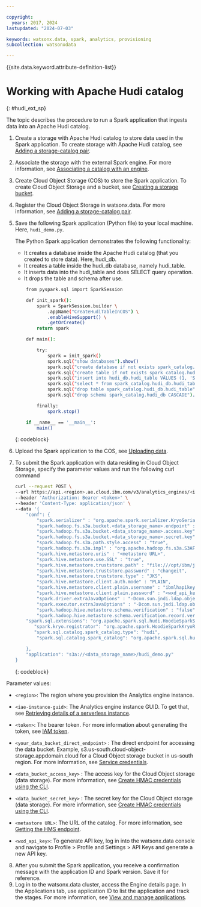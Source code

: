 ```yaml
---

copyright:
  years: 2017, 2024
lastupdated: "2024-07-03"

keywords: watsonx.data, spark, analytics, provisioning
subcollection: watsonxdata

---
```


{{site.data.keyword.attribute-definition-list}}

# Working with Apache Hudi catalog
{: #hudi_ext_sp}

The topic describes the procedure to run a Spark application that ingests data into an Apache Hudi catalog.

1. Create a storage with Apache Hudi catalog to store data used in the Spark application. To create storage with Apache Hudi catalog, see [Adding a storage-catalog pair](watsonxdata?topic=watsonxdata-reg_bucket).
2. Associate the storage with the external Spark engine. For more information, see [Associating a catalog with an engine](watsonxdata?topic=watsonxdata-asso-cat-eng).
3. Create Cloud Object Storage (COS) to store the Spark application. To create Cloud Object Storage and a bucket, see [Creating a storage bucket](https://cloud.ibm.com/docs/cloud-object-storage?topic=cloud-object-storage-secure-content-store#create-cos-bucket).
4. Register the Cloud Object Storage in watsonx.data. For more information, see [Adding a storage-catalog pair](watsonxdata?topic=watsonxdata-reg_bucket).
5. Save the following Spark application (Python file) to your local machine. Here, `hudi_demo.py`.

    The Python Spark application demonstrates the following functionality:
    * It creates a database inside the Apache Hudi catalog (that you created to store data). Here, hudi_db.
    * It creates a table inside the hudi_db database, namely hudi_table.
    * It inserts data into the hudi_table and does SELECT query operation.
    * It drops the table and schema after use.

    ```bash
        from pyspark.sql import SparkSession

        def init_spark():
            spark = SparkSession.builder \
                .appName("CreateHudiTableInCOS") \
                .enableHiveSupport() \
                .getOrCreate()
            return spark

        def main():

            try:
                spark = init_spark()
                spark.sql("show databases").show()
                spark.sql("create database if not exists spark_catalog.hudi_db LOCATION 's3a://hudi-connector-test/'").show()
                spark.sql("create table if not exists spark_catalog.hudi_db.hudi_table (id bigint, name string, location string) USING HUDI OPTIONS ('primaryKey' 'id', hoodie.write.markers.type= 'direct', hoodie.embed.timeline.server= 'false')").show()
                spark.sql("insert into hudi_db.hudi_table VALUES (1, 'Sam','Kochi'), (2, 'Tom','Bangalore'), (3, 'Bob','Chennai'), (4, 'Alex','Bangalore')").show()
                spark.sql("select * from spark_catalog.hudi_db.hudi_table").show()
                spark.sql("drop table spark_catalog.hudi_db.hudi_table").show()
                spark.sql("drop schema spark_catalog.hudi_db CASCADE").show()

            finally:
                spark.stop()

        if __name__ == '__main__':
            main()
    ```
    {: codeblock}

6. Upload the Spark application to the COS, see [Uploading data](https://cloud.ibm.com/docs/cloud-object-storage?topic=cloud-object-storage-secure-content-store#upload-data).
7. To submit the Spark application with data residing in Cloud Object Storage, specify the parameter values and run the following curl command


    ```bash
    curl --request POST \
    --url https://api.<region>.ae.cloud.ibm.com/v3/analytics_engines/<iae-instance-guid>/spark_applications \
    --header 'Authorization: Bearer <token>' \
    --header 'Content-Type: application/json' \
    --data '{
		"conf": {
            "spark.serializer" : "org.apache.spark.serializer.KryoSerializer",
            "spark.hadoop.fs.s3a.bucket.<data_storage_name>.endpoint" : "<your_data_bucket_direct_endpoint>",
            "spark.hadoop.fs.s3a.bucket.<data_storage_name>.access.key" : "<data_bucket_access_key>",
            "spark.hadoop.fs.s3a.bucket.<data_storage_name>.secret.key" : "<data_bucket_secret_key>",
            "spark.hadoop.fs.s3a.path.style.access" : "true",
            "spark.hadoop.fs.s3a.impl" : "org.apache.hadoop.fs.s3a.S3AFileSystem",
            "spark.hive.metastore.uris" : "<metastore URL>",
            "spark.hive.metastore.use.SSL" : "true",
            "spark.hive.metastore.truststore.path" : "file:///opt/ibm/jdk/lib/security/cacerts",
            "spark.hive.metastore.truststore.password" : "changeit",
            "spark.hive.metastore.truststore.type" : "JKS",
            "spark.hive.metastore.client.auth.mode" : "PLAIN",
            "spark.hive.metastore.client.plain.username" : "ibmlhapikey",
            "spark.hive.metastore.client.plain.password" : "<wxd_api_key>",
            "spark.driver.extraJavaOptions" : "-Dcom.sun.jndi.ldap.object.disableEndpointIdentification=true -Djdk.tls.trustNameService=true",
            "spark.executor.extraJavaOptions" : "-Dcom.sun.jndi.ldap.object.disableEndpointIdentification=true -Djdk.tls.trustNameService=true",
            "spark.hadoop.hive.metastore.schema.verification" : "false",
            "spark.hadoop.hive.metastore.schema.verification.record.version" : "false",
        "spark.sql.extensions": "org.apache.spark.sql.hudi.HoodieSparkSessionExtension",
           "spark.kryo.registrator": "org.apache.spark.HoodieSparkKryoRegistrar",
           "spark.sql.catalog.spark_catalog.type": "hudi",
            "spark.sql.catalog.spark_catalog": "org.apache.spark.sql.hudi.catalog.HoodieCatalog"

		},
		"application": "s3a://<data_storage_name>/hudi_demo.py"
	}
    ```
    {: codeblock}

Parameter values:
* `<region>`: The region where you provision the Analytics engine instance.
* `<iae-instance-guid>`: The Analytics engine instance GUID. To get that, see [Retrieving details of a serverless instance](https://test.cloud.ibm.com/docs/AnalyticsEngine?topic=AnalyticsEngine-retrieve-instance-details#retrieve-guid-cli).
* `<token>`: The bearer token. For more information about generating the token, see [IAM token](https://test.cloud.ibm.com/docs/watsonxdata?topic=watsonxdata-con-presto-serv#get-ibmiam-token).
* `<your_data_bucket_direct_endpoint>` : The direct endpoint for accessing the data bucket. Example, s3.us-south.cloud-object-storage.appdomain.cloud for a Cloud Object storage bucket in us-south region. For more information, see [Service credentials](https://cloud.ibm.com/docs/cloud-object-storage?topic=cloud-object-storage-service-credentials).
* `<data_bucket_access_key>` : The access key for the Cloud Object storage (data storage). For more information, see [Create HMAC credentials using the CLI](https://cloud.ibm.com/docs/cloud-object-storage?topic=cloud-object-storage-uhc-hmac-credentials-main#uhc-create-hmac-credentials-cli).
* `<data_bucket_secret_key>` : The secret key for the Cloud Object storage (data storage). For more information, see [Create HMAC credentials using the CLI](https://cloud.ibm.com/docs/cloud-object-storage?topic=cloud-object-storage-uhc-hmac-credentials-main#uhc-create-hmac-credentials-cli).

* `<metastore URL>`: The URL of the catalog.  For more information, see [Getting the HMS endpoint](https://test.cloud.ibm.com/docs-draft/watsonxdata?topic=watsonxdata-hms#hms_url).
* `<wxd_api_key>`: To generate API key, log in into the watsonx.data console and navigate to Profile > Profile and Settings > API Keys and generate a new API key.


8. After you submit the Spark application, you receive a confirmation message with the application ID and Spark version. Save it for reference.
9. Log in to the watsonx.data cluster, access the Engine details page. In the Applications tab, use application ID to list the application and track the stages. For more information, see [View and manage applications](watsonxdata?topic=watsonxdata-mng_appltn).
